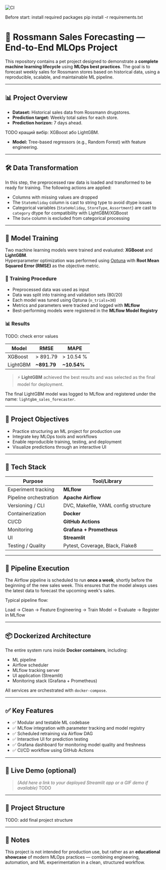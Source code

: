 

![CI](https://github.com/AnnaGanisheva/sales-predictor/actions/workflows/ci.yml/badge.svg)


Before start:
install required packages
pip install -r requirements.txt

# 🧠 Rossmann Sales Forecasting — End-to-End MLOps Project

This repository contains a pet project designed to demonstrate a **complete machine learning lifecycle** using **MLOps best practices**. The goal is to forecast weekly sales for Rossmann stores based on historical data, using a reproducible, scalable, and maintainable ML pipeline.

---

## 📊 Project Overview

- **Dataset:** Historical sales data from Rossmann drugstores.
- **Prediction target:** Weekly total sales for each store.
- **Prediction horizon:** 7 days ahead.

TODO
кращий вибір: XGBoost або LightGBM.
- **Model:** Tree-based regressors (e.g., Random Forest) with feature engineering.

---

## 🛠️ Data Transformation

In this step, the preprocessed raw data is loaded and transformed to be ready for training. The following actions are applied:

- Columns with missing values are dropped
- The `StateHoliday` column is cast to string type to avoid dtype issues
- Categorical variables (`StateHoliday`, `StoreType`, `Assortment`) are cast to `category` dtype for compatibility with LightGBM/XGBoost
- The `Date` column is excluded from categorical processing

---

## 🧠 Model Training

Two machine learning models were trained and evaluated: **XGBoost** and **LightGBM**.  
Hyperparameter optimization was performed using [Optuna](https://optuna.org/) with **Root Mean Squared Error (RMSE)** as the objective metric.

### 🧪 Training Procedure

- Preprocessed data was used as input
- Data was split into training and validation sets (80/20)
- Each model was tuned using Optuna (`n_trials=30`)
- Metrics and parameters were tracked and logged with **MLflow**
- Best-performing models were registered in the **MLflow Model Registry**

### 📊 Results
TODO: check error values

| Model     | RMSE       | MAPE       |
|-----------|------------|------------|
| XGBoost   | > 891.79   | > 10.54 %  |
| LightGBM  | **~891.79** | **~10.54%** |

> ⚡️ **LightGBM** achieved the best results and was selected as the final model for deployment.

The final LightGBM model was logged to MLflow and registered under the name:
``lightgbm_sales_forecaster``.

---

## 🎯 Project Objectives

- Practice structuring an ML project for production use
- Integrate key MLOps tools and workflows
- Enable reproducible training, testing, and deployment
- Visualize predictions through an interactive UI

---

## 🧰 Tech Stack

| Purpose             | Tool/Library                         |
|---------------------|--------------------------------------|
| Experiment tracking | **MLflow**                           |
| Pipeline orchestration | **Apache Airflow**               |
| Versioning / CLI    | DVC, Makefile, YAML config structure |
| Containerization    | **Docker**                           |
| CI/CD               | **GitHub Actions**                   |
| Monitoring          | **Grafana + Prometheus**             |
| UI                  | **Streamlit**                        |
| Testing / Quality   | Pytest, Coverage, Black, Flake8      |

---

## 🔄 Pipeline Execution

The Airflow pipeline is scheduled to run **once a week**, shortly before the beginning of the new sales week. This ensures that the model always uses the latest data to forecast the upcoming week's sales.

Typical pipeline flow:

Load → Clean → Feature Engineering → Train Model → Evaluate → Register in MLflow


---

## 📦 Dockerized Architecture

The entire system runs inside **Docker containers**, including:

- ML pipeline
- Airflow scheduler
- MLflow tracking server
- UI application (Streamlit)
- Monitoring stack (Grafana + Prometheus)

All services are orchestrated with `docker-compose`.

---

## ✅ Key Features

- ✅ Modular and testable ML codebase
- ✅ MLflow integration with parameter tracking and model registry
- ✅ Scheduled retraining via Airflow DAG
- ✅ Interactive UI for prediction testing
- ✅ Grafana dashboard for monitoring model quality and freshness
- ✅ CI/CD workflow using GitHub Actions

---

## 🚀 Live Demo (optional)

> _(Add here a link to your deployed Streamlit app or a GIF demo if available)_
TODO

---

## 📁 Project Structure

TODO: add final project structure


---

## 📍 Notes

This project is not intended for production use, but rather as an **educational showcase** of modern MLOps practices — combining engineering, automation, and ML experimentation in a clean, structured workflow.


